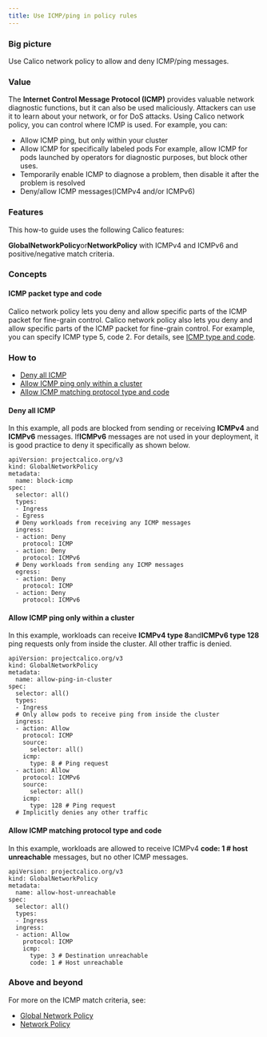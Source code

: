 ```yaml
---
title: Use ICMP/ping in policy rules
---
```


### Big picture

Use Calico network policy to allow and deny ICMP/ping messages. 

### Value

The **Internet Control Message Protocol (ICMP)** provides valuable network diagnostic functions, but it can also be used maliciously. Attackers can use it to learn about your network, or for DoS attacks. Using Calico network policy, you can control where ICMP is used. For example, you can:

- Allow ICMP ping, but only within your cluster 
- Allow ICMP for specifically labeled pods 
  For example, allow ICMP for pods launched by operators for diagnostic purposes, but block other uses.
- Temporarily enable ICMP to diagnose a problem, then disable it after the problem is resolved
- Deny/allow ICMP messages(ICMPv4 and/or ICMPv6)

### Features

This how-to guide uses the following Calico features:

**GlobalNetworkPolicy**or**NetworkPolicy** with ICMPv4 and ICMPv6 and positive/negative match criteria.


### Concepts

#### ICMP packet type and code

Calico network policy lets you deny and allow specific parts of the ICMP packet for fine-grain control. Calico network policy also lets you deny and allow specific parts of the ICMP packet for fine-grain control. For example, you can specify ICMP type 5, code 2. For details, see [ICMP type and code](https://en.wikipedia.org/wiki/Internet_Control_Message_Protocol#Control_messages).

### How to

- [Deny all ICMP](#deny-all-icmp)
- [Allow ICMP ping only within a cluster](#allow-icmp-ping-only-within-a-cluster)
- [Allow ICMP matching protocol type and code](#allow-icmp-matching-protocol-type-and-code)

#### Deny all ICMP

In this example, all pods are blocked from sending or receiving **ICMPv4** and **ICMPv6** messages. If**ICMPv6** messages are not used in your deployment, it is good practice to deny it specifically as shown below. 

```
apiVersion: projectcalico.org/v3
kind: GlobalNetworkPolicy
metadata:
  name: block-icmp
spec:
  selector: all()
  types:
  - Ingress
  - Egress
  # Deny workloads from receiving any ICMP messages
  ingress:
  - action: Deny
    protocol: ICMP
  - action: Deny
    protocol: ICMPv6
  # Deny workloads from sending any ICMP messages
  egress:
  - action: Deny
    protocol: ICMP
  - action: Deny
    protocol: ICMPv6    
```

#### Allow ICMP ping only within a cluster

In this example, workloads can receive **ICMPv4 type 8**and**ICMPv6 type 128** ping requests only from inside the cluster. All other traffic is denied. 

```
apiVersion: projectcalico.org/v3
kind: GlobalNetworkPolicy
metadata:
  name: allow-ping-in-cluster
spec:
  selector: all()
  types:
  - Ingress
  # Only allow pods to receive ping from inside the cluster
  ingress:
  - action: Allow
    protocol: ICMP
    source:
      selector: all()
    icmp:
      type: 8 # Ping request
  - action: Allow
    protocol: ICMPv6
    source:
      selector: all()
    icmp:
      type: 128 # Ping request
  # Implicitly denies any other traffic 

```

#### Allow ICMP matching protocol type and code

In this example, workloads are allowed to receive ICMPv4 **code: 1 # host unreachable** messages, but no other ICMP messages.

```
apiVersion: projectcalico.org/v3
kind: GlobalNetworkPolicy
metadata:
  name: allow-host-unreachable
spec:
  selector: all()
  types:
  - Ingress
  ingress:
  - action: Allow
    protocol: ICMP
    icmp:
      type: 3 # Destination unreachable
      code: 1 # Host unreachable
```

### Above and beyond

For more on the ICMP match criteria, see:

- [Global Network Policy]({{site.baseurl}}/{{page.version}}/reference/resources/globalnetworkpolicy) 
- [Network Policy]({{site.baseurl}}/{{page.version}}/reference/resources/networkpolicy)

